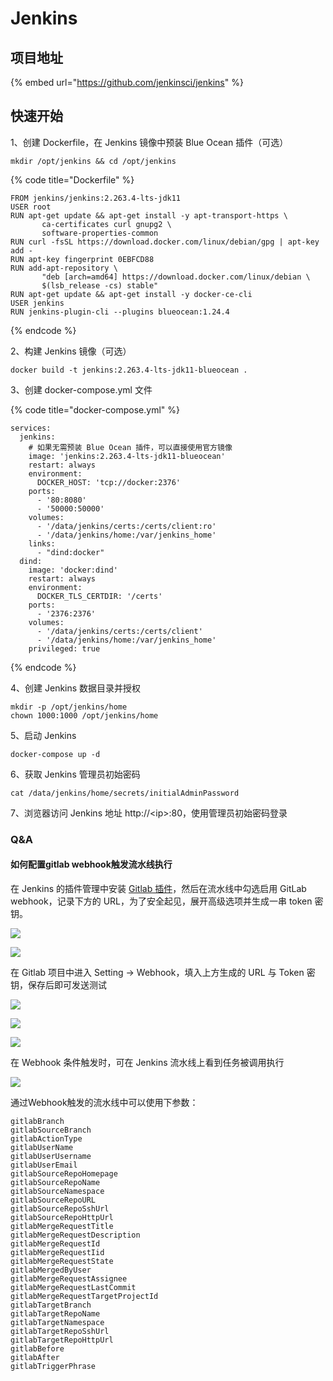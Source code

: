 # Jenkins

## 项目地址

{% embed url="https://github.com/jenkinsci/jenkins" %}

## 快速开始

1、创建 Dockerfile，在 Jenkins 镜像中预装 Blue Ocean 插件（可选）

```
mkdir /opt/jenkins && cd /opt/jenkins
```

{% code title="Dockerfile" %}
```
FROM jenkins/jenkins:2.263.4-lts-jdk11
USER root
RUN apt-get update && apt-get install -y apt-transport-https \
       ca-certificates curl gnupg2 \
       software-properties-common
RUN curl -fsSL https://download.docker.com/linux/debian/gpg | apt-key add -
RUN apt-key fingerprint 0EBFCD88
RUN add-apt-repository \
       "deb [arch=amd64] https://download.docker.com/linux/debian \
       $(lsb_release -cs) stable"
RUN apt-get update && apt-get install -y docker-ce-cli
USER jenkins
RUN jenkins-plugin-cli --plugins blueocean:1.24.4
```
{% endcode %}

2、构建 Jenkins 镜像（可选）

```
docker build -t jenkins:2.263.4-lts-jdk11-blueocean .
```

3、创建 docker-compose.yml 文件

{% code title="docker-compose.yml" %}
```
services:
  jenkins:
    # 如果无需预装 Blue Ocean 插件，可以直接使用官方镜像
    image: 'jenkins:2.263.4-lts-jdk11-blueocean'
    restart: always
    environment:
      DOCKER_HOST: 'tcp://docker:2376'
    ports:
      - '80:8080'
      - '50000:50000'
    volumes:
      - '/data/jenkins/certs:/certs/client:ro'
      - '/data/jenkins/home:/var/jenkins_home'
    links:
      - "dind:docker"
  dind:
    image: 'docker:dind'
    restart: always
    environment:
      DOCKER_TLS_CERTDIR: '/certs'
    ports:
      - '2376:2376'
    volumes:
      - '/data/jenkins/certs:/certs/client'
      - '/data/jenkins/home:/var/jenkins_home'
    privileged: true
```
{% endcode %}

4、创建 Jenkins 数据目录并授权

```
mkdir -p /opt/jenkins/home
chown 1000:1000 /opt/jenkins/home
```

5、启动 Jenkins

```
docker-compose up -d
```

6、获取 Jenkins 管理员初始密码

```
cat /data/jenkins/home/secrets/initialAdminPassword
```

7、浏览器访问 Jenkins 地址 http://\<ip>:80，使用管理员初始密码登录

### Q\&A

#### 如何配置gitlab webhook触发流水线执行

在 Jenkins 的插件管理中安装 [Gitlab 插件](https://github.com/jenkinsci/gitlab-plugin)，然后在流水线中勾选启用 GitLab webhook，记录下方的 URL，为了安全起见，展开高级选项并生成一串 token 密钥。

![](<../../.gitbook/assets/image (35).png>)

![](<../../.gitbook/assets/image (37).png>)

在 Gitlab 项目中进入 Setting -> Webhook，填入上方生成的 URL 与 Token 密钥，保存后即可发送测试

![](<../../.gitbook/assets/image (34).png>)

![](<../../.gitbook/assets/image (33).png>)

![](<../../.gitbook/assets/image (32).png>)

在 Webhook 条件触发时，可在 Jenkins 流水线上看到任务被调用执行

![](<../../.gitbook/assets/image (30).png>)

通过Webhook触发的流水线中可以使用下参数：

```
gitlabBranch
gitlabSourceBranch
gitlabActionType
gitlabUserName
gitlabUserUsername
gitlabUserEmail
gitlabSourceRepoHomepage
gitlabSourceRepoName
gitlabSourceNamespace
gitlabSourceRepoURL
gitlabSourceRepoSshUrl
gitlabSourceRepoHttpUrl
gitlabMergeRequestTitle
gitlabMergeRequestDescription
gitlabMergeRequestId
gitlabMergeRequestIid
gitlabMergeRequestState
gitlabMergedByUser
gitlabMergeRequestAssignee
gitlabMergeRequestLastCommit
gitlabMergeRequestTargetProjectId
gitlabTargetBranch
gitlabTargetRepoName
gitlabTargetNamespace
gitlabTargetRepoSshUrl
gitlabTargetRepoHttpUrl
gitlabBefore
gitlabAfter
gitlabTriggerPhrase
```
